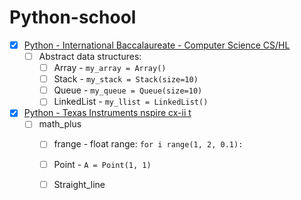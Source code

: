 # Python-school

- [x] [Python - International Baccalaureate - Computer Science CS/HL](ib)
  - [ ] Abstract data structures:
    - [ ] Array - ```my_array = Array()```
    - [ ] Stack - ```my_stack = Stack(size=10)```
    - [ ] Queue - ```my_queue = Queue(size=10)```
    - [ ] LinkedList - ```my_llist = LinkedList()```

- [x] [Python - Texas Instruments nspire cx-ii t](ti)
  - [ ] math_plus
    - [ ] frange - float range: ```for i range(1, 2, 0.1):```
    - [ ] Point - ```A = Point(1, 1)```
    - [ ] Straight_line
  
